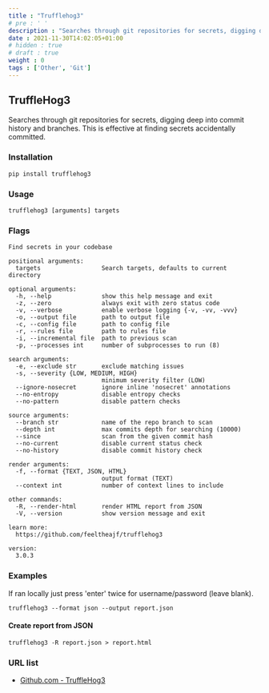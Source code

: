 ```yaml
---
title : "Trufflehog3"
# pre : ' '
description : "Searches through git repositories for secrets, digging deep into commit history and branches. This is effective at finding secrets accidentally committed."
date : 2021-11-30T14:02:05+01:00
# hidden : true
# draft : true
weight : 0
tags : ['Other', 'Git']
---
```


## TruffleHog3

Searches through git repositories for secrets, digging deep into commit history and branches. This is effective at finding secrets accidentally committed.

### Installation

```plain
pip install trufflehog3
```

### Usage

```plain
trufflehog3 [arguments] targets
```

### Flags

```plain
Find secrets in your codebase

positional arguments:
  targets                 Search targets, defaults to current directory

optional arguments:
  -h, --help              show this help message and exit
  -z, --zero              always exit with zero status code
  -v, --verbose           enable verbose logging {-v, -vv, -vvv}
  -o, --output file       path to output file
  -c, --config file       path to config file
  -r, --rules file        path to rules file
  -i, --incremental file  path to previous scan
  -p, --processes int     number of subprocesses to run (8)

search arguments:
  -e, --exclude str       exclude matching issues
  -s, --severity {LOW, MEDIUM, HIGH}
                          minimum severity filter (LOW)
  --ignore-nosecret       ignore inline 'nosecret' annotations
  --no-entropy            disable entropy checks
  --no-pattern            disable pattern checks

source arguments:
  --branch str            name of the repo branch to scan
  --depth int             max commits depth for searching (10000)
  --since                 scan from the given commit hash
  --no-current            disable current status check
  --no-history            disable commit history check

render arguments:
  -f, --format {TEXT, JSON, HTML}
                          output format (TEXT)
  --context int           number of context lines to include

other commands:
  -R, --render-html       render HTML report from JSON
  -V, --version           show version message and exit

learn more:
  https://github.com/feeltheajf/trufflehog3

version:
  3.0.3
```

### Examples

If ran locally just press 'enter' twice for username/password (leave blank).

```plain
trufflehog3 --format json --output report.json
```

#### Create report from JSON

```plain
trufflehog3 -R report.json > report.html
```

### URL list

* [Github.com - TruffleHog3](https://github.com/feeltheajf/truffleHog3)
